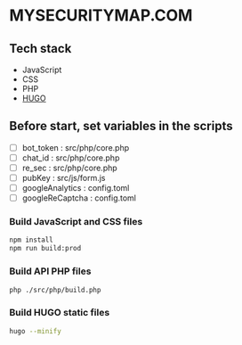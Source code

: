 # MYSECURITYMAP.COM

## Tech stack

- JavaScript
- CSS
- PHP
- [HUGO](https://gohugo.io/)

## Before start, set variables in the scripts

- [ ] bot_token       : src/php/core.php
- [ ] chat_id         : src/php/core.php
- [ ] re_sec          : src/php/core.php
- [ ] pubKey          : src/js/form.js
- [ ] googleAnalytics : config.toml
- [ ] googleReCaptcha : config.toml

### Build JavaScript and CSS files

```bash
npm install
npm run build:prod
```

### Build API PHP files

```bash
php ./src/php/build.php
```

### Build HUGO static files

```bash
hugo --minify
```
